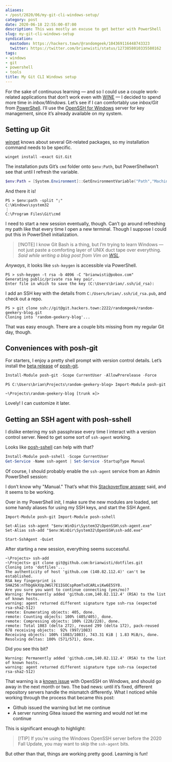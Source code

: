 ```yaml
---
aliases:
- /post/2020/06/my-git-cli-windows-setup/
category: post
date: 2020-06-18 22:55:00-07:00
description: This was mostly an excuse to get better with PowerShell
slug: my-git-cli-windows-setup
syndication:
  mastodon: https://hackers.town/@randomgeek/104369116448743323
  twitter: https://twitter.com/brianwisti/status/1273858010335580162
tags:
- windows
- git
- powershell
- tools
title: My Git CLI Windows setup
---
```


For the sake of continuous learning — and so I could use a couple work-related applications that don’t work even with [WINE](https://winehq.org) — I decided to spend more time in *inbox/Windows*.  Let’s see if I can comfortably use *inbox/Git* from [PowerShell](https://docs.microsoft.com/en-us/powershell/).  I’ll use the [OpenSSH for Windows](https://docs.microsoft.com/en-us/windows-server/administration/openssh/openssh_install_firstuse) server for key management, since it’s already available on my system.

## Setting up Git

[winget](https://docs.microsoft.com/en-us/windows/package-manager/winget/) knows about several Git-related packages, so my installation command needs to be specific.

````text
winget install –exact Git.Git
````

The installation puts Git’s `cmd` folder onto `$env:Path`, but PowerShellwon’t see that until I refresh the variable.

````powershell
$env:Path = [System.Environment]::GetEnvironmentVariable("Path","Machine") + ";" + [System.Environment]::GetEnvironmentVariable("Path","User")
````

And there it is!

````text
PS > $env:path -split ";"
C:\Windows\system32
⋮
C:\Program Files\Git\cmd
````

I need to start a new session eventually, though.  Can’t go around refreshing my path like that every time I open a new terminal.  Though I suppose I could put this in PowerShell initialization.

 > 
 > \[!NOTE\]
 > I know Git Bash is a thing, but I’m trying to learn Windows — not just paste a comforting layer of UNIX duct tape over everything.  *Said while writing a blog post from Vim on [WSL](../../../card/WSL.md).*

*Anyways*, it looks like `ssh-keygen` is accessible via PowerShell.

````text
PS > ssh-keygen -t rsa -b 4096 -C "brianwisti@pobox.com"
Generating public/private rsa key pair.
Enter file in which to save the key (C:\Users\brian/.ssh/id_rsa):
````

I add an SSH key with the details from `C:/Users/brian/.ssh/id_rsa.pub`, and check out a repo.

````text
PS > git clone ssh://git@git.hackers.town:2222/randomgeek/random-geekery-blog.git
Cloning into 'random-geekery-blog'...
````

That was easy enough.  There are a couple bits missing from my regular Git day, though.

## Conveniences with posh-git

For starters, I enjoy a pretty shell prompt with version control details.
Let’s install the [beta release](https://github.com/dahlbyk/posh-git) of [posh-git](https://www.powershellgallery.com/packages/posh-git/).

````powershell
Install-Module posh-git -Scope CurrentUser -AllowPrerelease -Force
````

````text
PS C:\Users\brian\Projects\random-geekery-blog> Import-Module posh-git

~\Projects\random-geekery-blog [trunk ≡]>
````

Lovely! I can customize it later.

## Getting an SSH agent with posh-sshell

I dislike entering my ssh passphrase every time I interact with a version control server.  Need to get some sort of `ssh-agent` working.

Looks like [posh-sshell](https://www.powershellgallery.com/packages/posh-sshell/0.3.1) can help with that?

````powershell
Install-Module posh-sshell -Scope CurrentUser
Get-Service -Name ssh-agent | Set-Service -StartupType Manual
````

Of course, I should probably enable the `ssh-agent` service from an Admin PowerShell session:

I don’t know why "Manual." That’s what this [Stackoverflow answer](https://stackoverflow.com/a/53606760) said, and it seems to be working.

Over in my PowerShell init, I make sure the new modules are loaded, set some
handy aliases for using my SSH keys, and start the SSH Agent.

````powershell{title="Documents\PowerShell\profile.ps1"}
Import-Module posh-git Import-Module posh-sshell

Set-Alias ssh-agent "$env:WinDir\System32\OpenSSH\ssh-agent.exe"
Set-Alias ssh-add "$env:WinDir\System32\OpenSSH\ssh-add.exe"

Start-SshAgent -Quiet
````

After starting a new session, everything seems successful.

````text
~\Projects> ssh-add
~\Projects> git clone git@github.com:brianwisti/dotfiles.git
Cloning into 'dotfiles'...
The authenticity of host 'github.com (140.82.112.4)' can't be established.
RSA key fingerprint is SHA256:nThbg6kXUpJWGl7E1IGOCspRomTxdCARLviKw6E5SY8.
Are you sure you want to continue connecting (yes/no)?
Warning: Permanently added 'github.com,140.82.112.4' (RSA) to the list of known hosts.
warning: agent returned different signature type ssh-rsa (expected rsa-sha2-512)
remote: Enumerating objects: 405, done.
remote: Counting objects: 100% (405/405), done.
remote: Compressing objects: 100% (228/228), done.
remote: Total 1083 (delta 272), reused 299 (delta 172), pack-reused 678 receiving objects:  92% (997/1083)
Receiving objects: 100% (1083/1083), 743.31 KiB | 1.83 MiB/s, done.
Resolving deltas: 100% (571/571), done.
````

Did you see this bit?

````text
Warning: Permanently added 'github.com,140.82.112.4' (RSA) to the list of known hosts.
warning: agent returned different signature type ssh-rsa (expected rsa-sha2-512)
````

That warning is a [known issue](https://github.com/PowerShell/Win32-OpenSSH/issues/1551) with OpenSSH on Windows, and
should go away in the next month or two. The bad news: until it’s fixed,
different repository servers handle the mismatch differently. What I noticed
while working through the process that became this post:

* Github issued the warning but let me continue
* A server running Gitea issued the warning and would *not* let me continue

This is significant enough to highlight:

 > 
 > \[!TIP\]
 > If you’re using the Windows OpenSSH server before the 2020 Fall Update, you
 > may want to skip the `ssh-agent` bits.

But other than that, things are working pretty good. Learning is fun!
